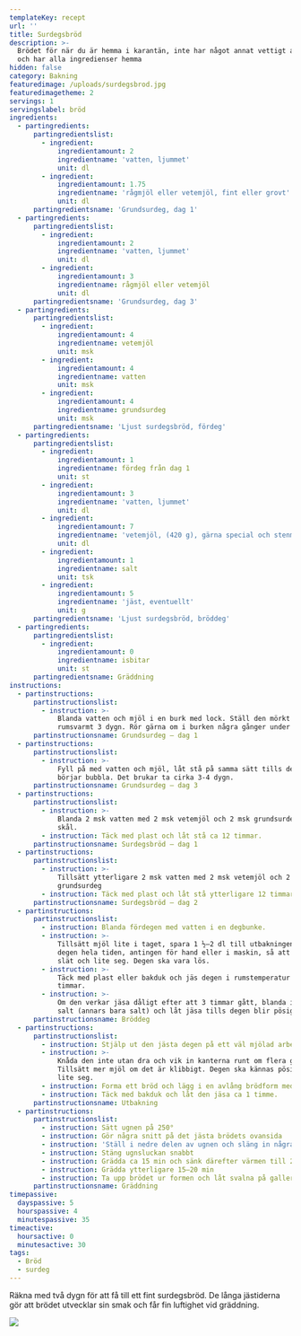 ```yaml
---
templateKey: recept
url: ''
title: Surdegsbröd
description: >-
  Brödet för när du är hemma i karantän, inte har något annat vettigt att göra
  och har alla ingredienser hemma
hidden: false
category: Bakning
featuredimage: /uploads/surdegsbrod.jpg
featuredimagetheme: 2
servings: 1
servingslabel: bröd
ingredients:
  - partingredients:
      partingredientslist:
        - ingredient:
            ingredientamount: 2
            ingredientname: 'vatten, ljummet'
            unit: dl
        - ingredient:
            ingredientamount: 1.75
            ingredientname: 'rågmjöl eller vetemjöl, fint eller grovt'
            unit: dl
      partingredientsname: 'Grundsurdeg, dag 1'
  - partingredients:
      partingredientslist:
        - ingredient:
            ingredientamount: 2
            ingredientname: 'vatten, ljummet'
            unit: dl
        - ingredient:
            ingredientamount: 3
            ingredientname: rågmjöl eller vetemjöl
            unit: dl
      partingredientsname: 'Grundsurdeg, dag 3'
  - partingredients:
      partingredientslist:
        - ingredient:
            ingredientamount: 4
            ingredientname: vetemjöl
            unit: msk
        - ingredient:
            ingredientamount: 4
            ingredientname: vatten
            unit: msk
        - ingredient:
            ingredientamount: 4
            ingredientname: grundsurdeg
            unit: msk
      partingredientsname: 'Ljust surdegsbröd, fördeg'
  - partingredients:
      partingredientslist:
        - ingredient:
            ingredientamount: 1
            ingredientname: fördeg från dag 1
            unit: st
        - ingredient:
            ingredientamount: 3
            ingredientname: 'vatten, ljummet'
            unit: dl
        - ingredient:
            ingredientamount: 7
            ingredientname: 'vetemjöl, (420 g), gärna ­special och stenmalet'
            unit: dl
        - ingredient:
            ingredientamount: 1
            ingredientname: salt
            unit: tsk
        - ingredient:
            ingredientamount: 5
            ingredientname: 'jäst, eventuellt'
            unit: g
      partingredientsname: 'Ljust surdegsbröd, bröddeg'
  - partingredients:
      partingredientslist:
        - ingredient:
            ingredientamount: 0
            ingredientname: isbitar
            unit: st
      partingredientsname: Gräddning
instructions:
  - partinstructions:
      partinstructionslist:
        - instruction: >-
            Blanda vatten och mjöl i en burk med lock. Ställ den mörkt och
            rumsvarmt 3 dygn. Rör gärna om i burken några gånger under tiden.
      partinstructionsname: Grundsurdeg – dag 1
  - partinstructions:
      partinstructionslist:
        - instruction: >-
            Fyll på med vatten och mjöl, låt stå på samma sätt tills degen
            börjar bubbla. Det brukar ta cirka 3-4 dygn.
      partinstructionsname: Grundsurdeg – dag 3
  - partinstructions:
      partinstructionslist:
        - instruction: >-
            Blanda 2 msk vatten med 2 msk vetemjöl och 2 msk grundsurdeg i en
            skål.
        - instruction: Täck med plast och låt stå ca 12 timmar.
      partinstructionsname: Surdegsbröd – dag 1
  - partinstructions:
      partinstructionslist:
        - instruction: >-
            Tillsätt ytterligare 2 msk vatten med 2 msk vetemjöl och 2 msk
            grundsurdeg
        - instruction: Täck med plast och låt stå ytterligare 12 timmar.
      partinstructionsname: Surdegsbröd – dag 2
  - partinstructions:
      partinstructionslist:
        - instruction: Blanda fördegen med vatten i en degbunke.
        - instruction: >-
            Tillsätt mjöl lite i taget, spara 1 ½–2 dl till utbakningen. Arbeta
            degen hela tiden, antingen för hand eller i maskin, så att den blir
            slät och lite seg. Degen ska vara lös.
        - instruction: >-
            Täck med plast eller bakduk och jäs degen i rumstemperatur ca 3
            timmar.
        - instruction: >-
            Om den verkar jäsa dåligt efter att 3 timmar gått, blanda i jäst och
            salt (annars bara salt) och låt jäsa tills degen blir pösig och fin.
      partinstructionsname: Bröddeg
  - partinstructions:
      partinstructionslist:
        - instruction: Stjälp ut den jästa degen på ett väl mjölad arbetsbänk.
        - instruction: >-
            Knåda den inte utan dra och vik in kanterna runt om flera gånger.
            Tillsätt mer mjöl om det är klibbigt. Degen ska kännas pösig och
            lite seg. 
        - instruction: Forma ett bröd och lägg i en avlång brödform med bakplåtspapper i.
        - instruction: Täck med bakduk och låt den jäsa ca 1 timme.
      partinstructionsname: Utbakning
  - partinstructions:
      partinstructionslist:
        - instruction: Sätt ugnen på 250°
        - instruction: Gör några snitt på det jästa brödets ovansida
        - instruction: 'Ställ i nedre delen av ugnen och släng in några isbitar i botten. '
        - instruction: Stäng ugnsluckan snabbt
        - instruction: Grädda ca 15 min och sänk där­efter värmen till 200°
        - instruction: Grädda ytterligare 15–20 min
        - instruction: Ta upp brödet ur formen och låt svalna på galler
      partinstructionsname: Gräddning
timepassive:
  dayspassive: 5
  hourspassive: 4
  minutespassive: 35
timeactive:
  hoursactive: 0
  minutesactive: 30
tags:
  - Bröd
  - surdeg
---
```

Räkna med två dygn för att få till ett fint surdegsbröd. De långa jästiderna gör att brödet utvecklar sin smak och får fin luftighet vid gräddning.

![](/uploads/surdegsbrod-3.jpg)
